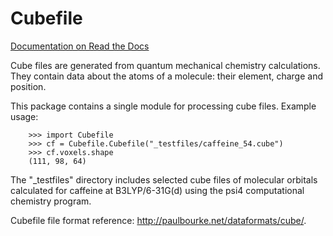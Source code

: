 Cubefile
========

[Documentation on Read the Docs](https://cubefile.readthedocs.io/en/latest/)

Cube files are generated from quantum mechanical chemistry calculations. They contain data about the atoms of a molecule: their element, charge and position.

This package contains a single module for processing cube files. Example usage:
```
    >>> import Cubefile
    >>> cf = Cubefile.Cubefile("_testfiles/caffeine_54.cube")
    >>> cf.voxels.shape
    (111, 98, 64)
```

The "_testfiles" directory includes selected cube files of molecular orbitals calculated for caffeine at B3LYP/6-31G(d) using the psi4 computational chemistry program.

Cubefile file format reference: http://paulbourke.net/dataformats/cube/.